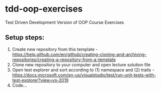 # tdd-oop-exercises
Test Driven Development Version of OOP Course Exercises

## Setup steps: 
1. Create new repository from this template - https://help.github.com/en/github/creating-cloning-and-archiving-repositories/creating-a-repository-from-a-template
2. Clone new repository to your computer and open lecture solution file
3. Open test explorer and sort according to (1) namespace and (2) traits - https://docs.microsoft.com/en-us/visualstudio/test/run-unit-tests-with-test-explorer?view=vs-2019
4. Code...
